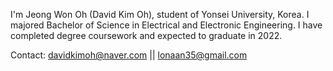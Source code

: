 I'm Jeong Won Oh (David Kim Oh), student of Yonsei University, Korea.
I majored Bachelor of Science in Electrical and Electronic Engineering.
I have completed degree coursework and expected to graduate in 2022.

Contact: davidkimoh@naver.com || lonaan35@gmail.com

<!---
JeongWon-Oh/JeongWon-Oh is a ✨ special ✨ repository because its `README.md` (this file) appears on your GitHub profile.
You can click the Preview link to take a look at your changes.
--->
